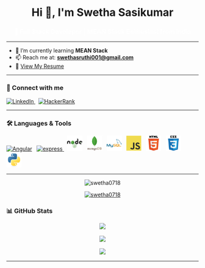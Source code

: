 <h1 align="center">Hi 👋, I'm Swetha Sasikumar</h1>
<h3 align="center" style="color:white;">🚀 Full Stack Developer | MEAN Stack Enthusiast from India</h3>

---

- 🌱 I’m currently learning **MEAN Stack**
- 📫 Reach me at: **swethasruthi001@gmail.com**
- 📄 [View My Resume](https://drive.google.com/file/d/1eNaj7flsrZoyiWIJvwiQtuUcvjKfelLA/view?usp=drive_link)

---

### 🤝 Connect with me
<p align="left">
  <a href="https://www.linkedin.com/in/swetha-s-734826223/" target="_blank">
    <img src="https://raw.githubusercontent.com/rahuldkjain/github-profile-readme-generator/master/src/images/icons/Social/linked-in-alt.svg" alt="LinkedIn" width="30" height="30"/>
  </a>
  &nbsp;
  <a href="https://www.hackerrank.com/profile/swethasruthi001" target="_blank">
    <img src="https://raw.githubusercontent.com/rahuldkjain/github-profile-readme-generator/master/src/images/icons/Social/hackerrank.svg" alt="HackerRank" width="30" height="30"/>
  </a>
</p>

---

### 🛠️ Languages & Tools
<p align="left">
  <a href="https://angular.io" target="_blank"><img src="https://angular.io/assets/images/logos/angular/angular.svg" width="40" height="40" alt="Angular"/></a>
  &nbsp;
  <a href="https://expressjs.com" target="_blank" rel="noreferrer">
  <img src="https://upload.wikimedia.org/wikipedia/commons/6/64/Expressjs.png" alt="express" width="100" height="40" />
</a>
  &nbsp;
  <a href="https://nodejs.org" target="_blank"><img src="https://raw.githubusercontent.com/devicons/devicon/master/icons/nodejs/nodejs-original-wordmark.svg" width="40" height="40" alt="Node.js"/></a>
  &nbsp;
  <a href="https://www.mongodb.com/" target="_blank"><img src="https://raw.githubusercontent.com/devicons/devicon/master/icons/mongodb/mongodb-original-wordmark.svg" width="40" height="40" alt="MongoDB"/></a>
  &nbsp;
  <a href="https://www.mysql.com/" target="_blank"><img src="https://raw.githubusercontent.com/devicons/devicon/master/icons/mysql/mysql-original-wordmark.svg" width="40" height="40" alt="MySQL"/></a>
  &nbsp;
  <a href="https://developer.mozilla.org/en-US/docs/Web/JavaScript" target="_blank"><img src="https://raw.githubusercontent.com/devicons/devicon/master/icons/javascript/javascript-original.svg" width="40" height="40" alt="JavaScript"/></a>
  &nbsp;
  <a href="https://www.w3schools.com/html/" target="_blank"><img src="https://raw.githubusercontent.com/devicons/devicon/master/icons/html5/html5-original-wordmark.svg" width="40" height="40" alt="HTML5"/></a>
  &nbsp;
  <a href="https://www.w3schools.com/css/" target="_blank"><img src="https://raw.githubusercontent.com/devicons/devicon/master/icons/css3/css3-original-wordmark.svg" width="40" height="40" alt="CSS3"/></a>
  &nbsp;
  <a href="https://www.python.org" target="_blank"><img src="https://raw.githubusercontent.com/devicons/devicon/master/icons/python/python-original.svg" width="40" height="40" alt="Python"/></a>
</p>

---

<p align="center">
  <img src="https://komarev.com/ghpvc/?username=swetha0718&label=Profile%20views&color=0e75b6&style=flat" alt="swetha0718" />
</p>

<p align="center">
  <a href="https://github.com/ryo-ma/github-profile-trophy">
    <img src="https://github-profile-trophy.vercel.app/?username=swetha0718&theme=algolia" alt="swetha0718" />
  </a>
</p>

### 📊 GitHub Stats
<p align="center">
  <img src="https://github-readme-stats.vercel.app/api?username=swetha0718&show_icons=true&theme=tokyonight" />
</p>
<p align="center">
  <img src="https://github-readme-stats.vercel.app/api/top-langs/?username=swetha0718&layout=compact&theme=tokyonight" />
</p>
<p align="center">
  <img src="https://github-readme-streak-stats.herokuapp.com/?user=swetha0718&theme=tokyonight" />
</p>

---


